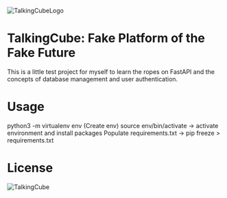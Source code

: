 ![TalkingCubeLogo](https://github.com/user-attachments/assets/98362d17-966a-43bf-8ec8-071fada343cb)
# TalkingCube: Fake Platform of the Fake Future
This is a little test project for myself to learn the ropes on FastAPI and the concepts of database management and user authentication.

# Usage
python3 -m virtualenv env (Create env)
source env/bin/activate -> activate environment and install packages
Populate requirements.txt -> pip freeze > requirements.txt
# License



![TalkingCube](https://github.com/user-attachments/assets/3bd64c7a-d5d6-44bc-8911-a73a53f5c6d4)

